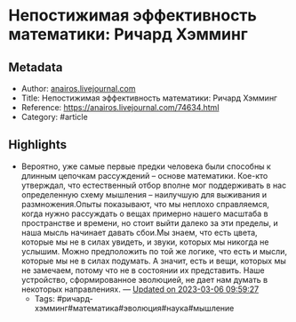 # Непостижимая эффективность математики: Ричард Хэмминг

## Metadata
- Author: [anairos.livejournal.com]()
- Title: Непостижимая эффективность математики: Ричард Хэмминг
- Reference: https://anairos.livejournal.com/74634.html
- Category: #article

## Highlights
- Вероятно, уже самые первые предки человека были способны к длинным цепочкам рассуждений – основе математики. Кое-кто утверждал, что естественный отбор вполне мог поддерживать в нас определенную схему мышления – наилучшую для выживания и размножения.Опыты показывают, что мы неплохо справляемся, когда нужно рассуждать о вещах примерно нашего масштаба в пространстве и времени, но стоит выйти далеко за эти пределы, и наша мысль начинает давать сбои.Мы знаем, что есть цвета, которые мы не в силах увидеть, и звуки, которых мы никогда не услышим. Можно предположить по той же логике, что есть и мысли, которые мы не в силах подумать. А значит, есть и вещи, которых мы не замечаем, потому что не в состоянии их представить. Наше устройство, сформированное эволюцией, не дает нам думать в некоторых направлениях. — [Updated on 2023-03-06 09:59:27](https://hyp.is/bzD3MLvsEe24lhs87RbyWQ/anairos.livejournal.com/74634.html)
   - Tags: #ричард-хэмминг#математика#эволюция#наука#мышление
